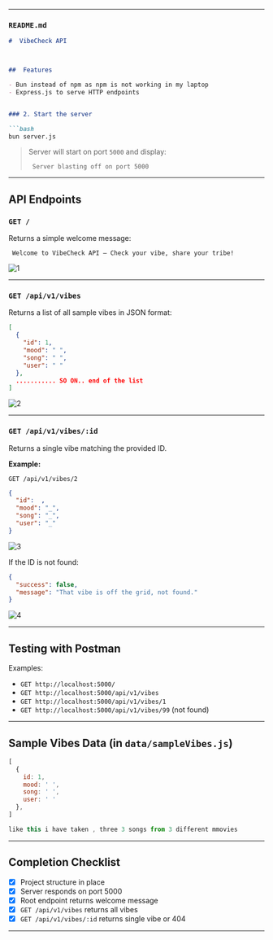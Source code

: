 

---

###  `README.md`

```markdown
#  VibeCheck API



##  Features

- Bun instead of npm as npm is not working in my laptop 
- Express.js to serve HTTP endpoints


### 2. Start the server

```bash
bun server.js
```

> Server will start on port `5000` and display:
>
> ```
>  Server blasting off on port 5000
> ```

---

##  API Endpoints

### `GET /`

Returns a simple welcome message:

```
 Welcome to VibeCheck API – Check your vibe, share your tribe!
```
![1](https://github.com/user-attachments/assets/860cf6f8-cbf4-46e4-99b5-60a52b368d32)

---

### `GET /api/v1/vibes`

Returns a list of all sample vibes in JSON format:

```json
[
  {
    "id": 1,
    "mood": " ",
    "song": " ",
    "user": " "
  },
  ........... SO ON.. end of the list
]
```
![2](https://github.com/user-attachments/assets/c9657056-0b3d-4a91-9349-2e48c08f66c6)

---

### `GET /api/v1/vibes/:id`

Returns a single vibe matching the provided ID.

**Example:**

`GET /api/v1/vibes/2`

```json
{
  "id":  ,
  "mood": "_",
  "song": "_",
  "user": "_"
}
```
![3](https://github.com/user-attachments/assets/487d53b3-c14b-4ea8-8313-90bc7bb6c8cd)

If the ID is not found:

```json
{
  "success": false,
  "message": "That vibe is off the grid, not found."
}
```
![4](https://github.com/user-attachments/assets/952abfd3-d0cb-465a-b1b0-8aac24711ab9)

---

##  Testing with Postman 

Examples:

* `GET http://localhost:5000/`
* `GET http://localhost:5000/api/v1/vibes`
* `GET http://localhost:5000/api/v1/vibes/1`
* `GET http://localhost:5000/api/v1/vibes/99` (not found)

---

##  Sample Vibes Data (in `data/sampleVibes.js`)

```js
[
  {
    id: 1,
    mood: ' ',
    song: ' ',
    user: ' '
  },
]

like this i have taken , three 3 songs from 3 different mmovies
```

---

##  Completion Checklist

* [x] Project structure in place
* [x] Server responds on port 5000
* [x] Root endpoint returns welcome message
* [x] `GET /api/v1/vibes` returns all vibes
* [x] `GET /api/v1/vibes/:id` returns single vibe or 404

---

